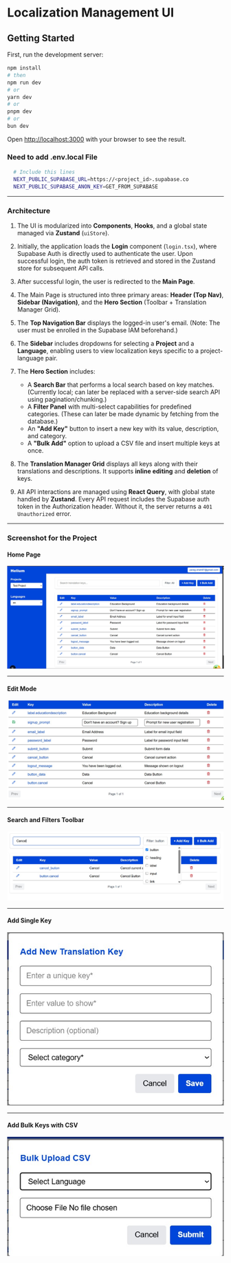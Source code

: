 # Localization Management UI 
## Getting Started

First, run the development server:

```bash
npm install
# then
npm run dev
# or
yarn dev
# or
pnpm dev
# or
bun dev
```

Open [http://localhost:3000](http://localhost:3000) with your browser to see the result.


### Need to add .env.local File
```bash
  # Include this lines
  NEXT_PUBLIC_SUPABASE_URL=https://<project_id>.supabase.co
  NEXT_PUBLIC_SUPABASE_ANON_KEY=GET_FROM_SUPABASE
```
---

### Architecture

1. The UI is modularized into **Components**, **Hooks**, and a global state managed via **Zustand** (`uiStore`).
2. Initially, the application loads the **Login** component (`login.tsx`), where Supabase Auth is directly used to authenticate the user. Upon successful login, the auth token is retrieved and stored in the Zustand store for subsequent API calls.
3. After successful login, the user is redirected to the **Main Page**.
4. The Main Page is structured into three primary areas: **Header (Top Nav)**, **Sidebar (Navigation)**, and the **Hero Section** (Toolbar + Translation Manager Grid).
5. The **Top Navigation Bar** displays the logged-in user's email. (Note: The user must be enrolled in the Supabase IAM beforehand.)
6. The **Sidebar** includes dropdowns for selecting a **Project** and a **Language**, enabling users to view localization keys specific to a project-language pair.
7. The **Hero Section** includes:

   * A **Search Bar** that performs a local search based on key matches. (Currently local; can later be replaced with a server-side search API using pagination/chunking.)
   * A **Filter Panel** with multi-select capabilities for predefined categories. (These can later be made dynamic by fetching from the database.)
   * An **"Add Key"** button to insert a new key with its value, description, and category.
   * A **"Bulk Add"** option to upload a CSV file and insert multiple keys at once.
8. The **Translation Manager Grid** displays all keys along with their translations and descriptions. It supports **inline editing** and **deletion** of keys.
9. All API interactions are managed using **React Query**, with global state handled by **Zustand**. Every API request includes the Supabase auth token in the Authorization header. Without it, the server returns a `401 Unauthorized` error.

---


### Screenshot for the Project

#### Home Page
![Home Page](https://raw.githubusercontent.com/ParagShah97/HeliumUI/main/screenshots/HomePage.jpg)


---
#### Edit Mode
![Grid Edit Mode](https://raw.githubusercontent.com/ParagShah97/HeliumUI/main/screenshots/edit_mode.jpg)

---

#### Search and Filters Toolbar
![Search & Filter](https://raw.githubusercontent.com/ParagShah97/HeliumUI/main/screenshots/search%20and%20filter.jpg)

---

#### Add Single Key
![Add Single Key](https://raw.githubusercontent.com/ParagShah97/HeliumUI/main/screenshots/Add%20keys.jpg)

---

#### Add Bulk Keys with CSV
![Add Bulk Keys](https://raw.githubusercontent.com/ParagShah97/HeliumUI/main/screenshots/buld%20add.jpg)



